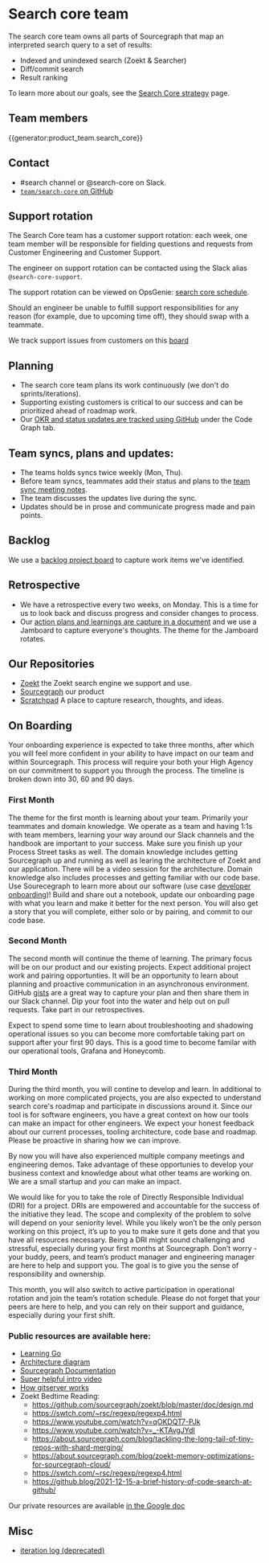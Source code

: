 # Search core team

The search core team owns all parts of Sourcegraph that map an interpreted search query to a set of results:

- Indexed and unindexed search (Zoekt & Searcher)
- Diff/commit search
- Result ranking

To learn more about our goals, see the [Search Core strategy](../../../../../strategy-goals/strategy/code-graph/search/core.md) page.

## Team members

{{generator:product_team.search_core}}

## Contact

- #search channel or @search-core on Slack.
- [`team/search-core` on GitHub](https://github.com/orgs/sourcegraph/teams/search-core)

## Support rotation

The Search Core team has a customer support rotation: each week, one team member will be responsible for fielding questions and requests from Customer Engineering and Customer Support.

The engineer on support rotation can be contacted using the Slack alias `@search-core-support`.

The support rotation can be viewed on OpsGenie: [search core schedule](https://sourcegraph.app.opsgenie.com/teams/dashboard/1cc52380-1d71-420e-9c80-2ccb161c648c/main).

Should an engineer be unable to fulfill support responsibilities for any reason (for example, due to upcoming time off), they should swap with a teammate.

We track support issues from customers on this [board](https://github.com/orgs/sourcegraph/projects/166)

## Planning

- The search core team plans its work continuously (we don't do sprints/iterations).
- Supporting existing customers is critical to our success and can be prioritized ahead of roadmap work.
- Our [OKR and status updates are tracked using GitHub](https://github.com/orgs/sourcegraph/projects/214/views/11) under the Code Graph tab.

## Team syncs, plans and updates:

- The teams holds syncs twice weekly (Mon, Thu).
- Before team syncs, teammates add their status and plans to the [team sync meeting notes](https://docs.google.com/document/d/1cTdGC4jBK7aEnb9ChzCLYHVGBpRRMNYGdUUPYVPIWHo/edit#).
- The team discusses the updates live during the sync.
- Updates should be in prose and communicate progress made and pain points.

## Backlog

We use a [backlog project board](https://github.com/orgs/sourcegraph/projects/204/views/3?layout=board) to capture work items we've identified.

## Retrospective

- We have a retrospective every two weeks, on Monday. This is a time for us to look back and discuss progress and consider changes to process.
- Our [action plans and learnings are capture in a document](https://docs.google.com/document/d/1qCSVyu0IU9_w0mpHic3mFS2yqwI1CzZwM9HUp2ySrU4/edit) and we use a Jamboard to capture everyone's thoughts. The theme for the Jamboard rotates.

## Our Repositories

- [Zoekt](https://github.com/sourcegraph/zoekt) the Zoekt search engine we support and use.
- [Sourcegraph](https://github.com/sourcegraph/sourcegraph) our product
- [Scratchpad](https://github.com/sourcegraph/search-scratch) A place to capture research, thoughts, and ideas.

## On Boarding

Your onboarding experience is expected to take three months, after which you will feel more confident in your ability to have impact on our team and within Sourcegraph. This process will require your both your High Agency on our commitment to support you through the process. The timeline is broken down into 30, 60 and 90 days.

### First Month

The theme for the first month is learning about your team. Primarily your teammates and domain knowledge. We operate as a team and having 1:1s with team members, learning your way around our Slack channels and the handbook are important to your success. Make sure you finish up your Process Street tasks as well. The domain knowledge includes getting Sourcegraph up and running as well as learing the architecture of Zoekt and our application. There will be a video session for the architecture. Domain knowledge also includes processes and getting familiar with our code base. Use Sourecegraph to learn more about our software (use case [developer onboarding](https://handbook.sourcegraph.com/strategy-goals/strategy/use-cases/dev-onboarding))! Build and share out a notebook, update our onboarding page with what you learn and make it better for the next person. You will also get a story that you will complete, either solo or by pairing, and commit to our code base.

### Second Month

The second month will continue the theme of learning. The primary focus will be on our product and our existing projects. Expect additional project work and pairing opportunties. It will be an opportunity to learn about planning and proactive communication in an asynchronous environment. GitHub [gists](https://docs.github.com/en/get-started/writing-on-github/editing-and-sharing-content-with-gists/creating-gists) are a great way to capture your plan and then share them in our Slack channel. Dip your foot into the water and help out on pull requests. Take part in our retrospectives.

Expect to spend some time to learn about troubleshooting and shadowing operational issues so you can become more comfortable taking part on support after your first 90 days. This is a good time to become familar with our operational tools, Grafana and Honeycomb.

### Third Month

During the third month, you will contine to develop and learn. In additional to working on more complicated projects, you are also expected to understand search core's roadmap and participate in discussions around it. Since our tool is for software engineers, you have a great context on how our tools can make an impact for other engineers. We expect your honest feedback about our current processes, tooling architecture, code base and roadmap. Please be proactive in sharing how we can improve.

By now you will have also experienced multiple company meetings and engineering demos. Take advantage of these opportunies to develop your business context and knowledge about what other teams are working on. We are a small startup and _you_ can make an impact.

We would like for you to take the role of Directly Responsible Individual (DRI) for a project. DRIs are empowered and accountable for the success of the initiative they lead. The scope and complexity of the problem to solve will depend on your seniority level. While you likely won’t be the only person working on this project, it’s up to you to make sure it gets done and that you have all resources necessary. Being a DRI might sound challenging and stressful, especially during your first months at Sourcegraph. Don’t worry - your buddy, peers, and team’s product manager and engineering manager are here to help and support you. The goal is to give you the sense of responsibility and ownership.

This month, you will also switch to active participation in operational rotation and join the team’s rotation schedule. Please do not forget that your peers are here to help, and you can rely on their support and guidance, especially during your first shift.

### Public resources are available here:

- [Learning Go](https://go.dev)
- [Architecture diagram](https://docs.sourcegraph.com/dev/background-information/architecture)
- [Sourcegraph Documentation](https://docs.sourcegraph.com/dev)
- [Super helpful intro video](https://www.youtube.com/watch?v=VXaUXwMLzjg)
- [How gitserver works](https://handbook.sourcegraph.com/departments/product-engineering/engineering/enablement/repo-management/how-gitserver-works)
- Zoekt Bedtime Reading:
  - https://github.com/sourcegraph/zoekt/blob/master/doc/design.md
  - https://swtch.com/~rsc/regexp/regexp4.html
  - https://www.youtube.com/watch?v=qOKDQT7-PJk
  - https://www.youtube.com/watch?v=_-KTAvgJYdI
  - https://about.sourcegraph.com/blog/tackling-the-long-tail-of-tiny-repos-with-shard-merging/
  - https://about.sourcegraph.com/blog/zoekt-memory-optimizations-for-sourcegraph-cloud/
  - https://swtch.com/~rsc/regexp/regexp4.html
  - https://github.blog/2021-12-15-a-brief-history-of-code-search-at-github/

Our private resources are available [in the Google doc](https://docs.google.com/document/d/10SNzhuA5dmRJ5Na3PMnuShlPmtGGVIz3P2GA4RtfaGo/edit)

## Misc

- [iteration log (deprecated)](./iteration_log.md)
